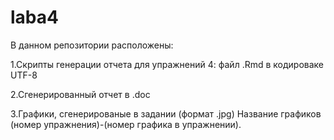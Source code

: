 # laba4
В данном репозитории расположены:

1.Скрипты генерации отчета для упражнений 4: файл .Rmd в кодироваке UTF-8

2.Сгенерированный отчет в .doc

3.Графики, сгенерированые в задании (формат .jpg) Название графиков (номер упражнения)-(номер графика в упражнении).
